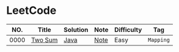 LeetCode
========
|NO.|Title|Solution|Note|Difficulty|Tag|
|---|-----|--------|----|----------|---|
|0000|[Two Sum](https://leetcode.com/problems/two-sum)|[Java](000.%20Two%20Sum/solution.h)|[Note](000.%20Two%20Sum)|Easy|`Mapping`|
